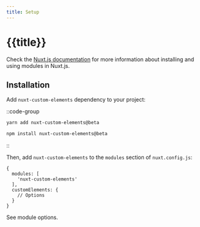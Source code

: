 ```yaml
---
title: Setup
---
```


# {{title}}

Check the [Nuxt.js documentation](https://nuxtjs.org/guides/configuration-glossary/configuration-modules) for more information about installing and using modules in Nuxt.js.

## Installation

Add `nuxt-custom-elements` dependency to your project:

::code-group

  ```bash [Yarn]
  yarn add nuxt-custom-elements@beta
  ```

  ```bash [NPM]
  npm install nuxt-custom-elements@beta
  ```

::

Then, add `nuxt-custom-elements` to the `modules` section of `nuxt.config.js`:

```js[nuxt.config.js]
{
  modules: [
    'nuxt-custom-elements'
  ],
  customElements: {
    // Options
  }
}
```

See <nuxt-link to="/options">module options</nuxt-link>.
